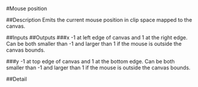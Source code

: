 #Mouse position

##Description
Emits the current mouse position in clip space mapped to the canvas.

##Inputs
##Outputs
###x
-1 at left edge of canvas and 1 at the right edge. Can be both smaller than -1 and larger than 1 if the mouse is outside the canvas bounds.

###y
-1 at top edge of canvas and 1 at the bottom edge. Can be both smaller than -1 and larger than 1 if the mouse is outside the canvas bounds.

##Detail

